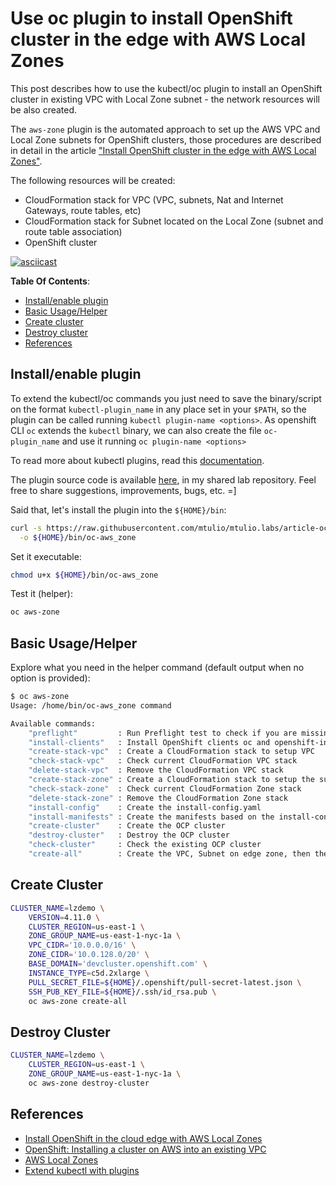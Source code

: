 # Use oc plugin to install OpenShift cluster in the edge with AWS Local Zones

<!--METADATA_START
> Status: Published
> Published on [Dev.to](https://dev.to/mtulio/use-oc-plugin-to-install-openshift-cluster-in-the-edge-with-aws-local-zones-2924)
METADATA_END-->

This post describes how to use the kubectl/oc plugin to install an OpenShift
cluster in existing VPC with Local Zone subnet - the network resources will be also created.

The `aws-zone` plugin is the automated approach to set up the AWS VPC and Local Zone subnets for OpenShift clusters, those procedures are described in detail in the article ["Install OpenShift cluster in the edge with AWS Local Zones"](https://dev.to/mtulio/install-openshift-in-the-cloud-edge-with-aws-local-zones-3nh0).

The following resources will be created:

- CloudFormation stack for VPC (VPC, subnets, Nat and Internet Gateways, route tables, etc)
- CloudFormation stack for Subnet located on the Local Zone (subnet and route table association)
- OpenShift cluster


[![asciicast](https://asciinema.org/a/514257.svg)](https://asciinema.org/a/514257)

**Table Of Contents**:

- [Install/enable plugin](#install)
- [Basic Usage/Helper](#usage)
- [Create cluster](#create)
- [Destroy cluster](#destroy)
- [References](#references)

## Install/enable plugin <a name="install"></a>

To extend the kubectl/oc commands you just need to save the binary/script on the format `kubectl-plugin_name` in any place set in your `$PATH`, so the plugin can be called running `kubectl plugin-name <options>`. As openshift CLI `oc` extends the `kubectl` binary, we can also create the file `oc-plugin_name` and use it running `oc plugin-name <options>`

To read more about kubectl plugins, read this [documentation](https://kubernetes.io/docs/tasks/extend-kubectl/kubectl-plugins/).

The plugin source code is available [here](https://github.com/mtulio/mtulio.labs/blob/article-ocp-aws-lz/labs/oc-plugins/oc-aws_zone), in my shared lab repository. Feel free to share suggestions, improvements, bugs, etc. =]

Said that, let's install the plugin into the `${HOME}/bin`:

```bash
curl -s https://raw.githubusercontent.com/mtulio/mtulio.labs/article-ocp-aws-lz/labs/oc-plugins/oc-aws_zone \
  -o ${HOME}/bin/oc-aws_zone
```

Set it executable:

```bash
chmod u+x ${HOME}/bin/oc-aws_zone
```

Test it (helper):

```bash
oc aws-zone
```

## Basic Usage/Helper <a name="usage"></a>

Explore what you need in the helper command (default output when no option is provided):

```bash
$ oc aws-zone
Usage: /home/bin/oc-aws_zone command

Available commands:
    "preflight"         : Run Preflight test to check if you are missing required dependencies.
    "install-clients"   : Install OpenShift clients oc and openshift-install
    "create-stack-vpc"  : Create a CloudFormation stack to setup VPC
    "check-stack-vpc"   : Check current CloudFormation VPC stack
    "delete-stack-vpc"  : Remove the CloudFormation VPC stack
    "create-stack-zone" : Create a CloudFormation stack to setup the subnet on edge Zone
    "check-stack-zone"  : Check current CloudFormation Zone stack
    "delete-stack-zone" : Remove the CloudFormation Zone stack
    "install-config"    : Create the install-config.yaml
    "install-manifests" : Create the manifests based on the install-config.yaml
    "create-cluster"    : Create the OCP cluster
    "destroy-cluster"   : Destroy the OCP cluster
    "check-cluster"     : Check the existing OCP cluster
    "create-all"        : Create the VPC, Subnet on edge zone, then the OCP cluster in existing VPC approach
```


## Create Cluster <a name="create"></a>

```bash
CLUSTER_NAME=lzdemo \
    VERSION=4.11.0 \
    CLUSTER_REGION=us-east-1 \
    ZONE_GROUP_NAME=us-east-1-nyc-1a \
    VPC_CIDR='10.0.0.0/16' \
    ZONE_CIDR='10.0.128.0/20' \
    BASE_DOMAIN='devcluster.openshift.com' \
    INSTANCE_TYPE=c5d.2xlarge \
    PULL_SECRET_FILE=${HOME}/.openshift/pull-secret-latest.json \
    SSH_PUB_KEY_FILE=${HOME}/.ssh/id_rsa.pub \
    oc aws-zone create-all
```

## Destroy Cluster <a name="destroy"></a>

```bash
CLUSTER_NAME=lzdemo \
    CLUSTER_REGION=us-east-1 \
    ZONE_GROUP_NAME=us-east-1-nyc-1a \
    oc aws-zone destroy-cluster
```

## References <a name="references"></a>

- [Install OpenShift in the cloud edge with AWS Local Zones](https://dev.to/mtulio/install-openshift-in-the-cloud-edge-with-aws-local-zones-3nh0)
- [OpenShift: Installing a cluster on AWS into an existing VPC
](https://docs.openshift.com/container-platform/4.11/installing/installing_aws/installing-aws-vpc.html)
- [AWS Local Zones](https://aws.amazon.com/about-aws/global-infrastructure/localzones/)
- [Extend kubectl with plugins](https://kubernetes.io/docs/tasks/extend-kubectl/kubectl-plugins/)
